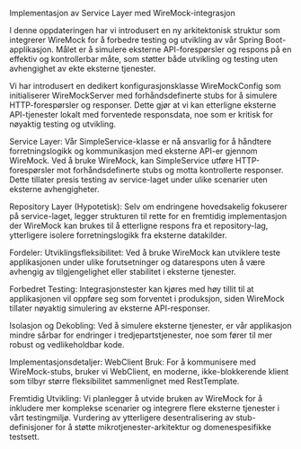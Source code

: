 Implementasjon av Service Layer med WireMock-integrasjon

I denne oppdateringen har vi introdusert en ny arkitektonisk struktur som integrerer WireMock for å forbedre testing og utvikling av vår Spring Boot-applikasjon. Målet er å simulere eksterne API-forespørsler og respons på en effektiv og kontrollerbar måte, som støtter både utvikling og testing uten avhengighet av ekte eksterne tjenester.

Vi har introdusert en dedikert konfigurasjonsklasse WireMockConfig som initialiserer WireMockServer med forhåndsdefinerte stubs for å simulere HTTP-forespørsler og responser. Dette gjør at vi kan etterligne eksterne API-tjenester lokalt med forventede responsdata, noe som er kritisk for nøyaktig testing og utvikling.

Service Layer: Vår SimpleService-klasse er nå ansvarlig for å håndtere forretningslogikk og kommunikasjon med eksterne API-er gjennom WireMock. Ved å bruke WireMock, kan SimpleService utføre HTTP-forespørsler mot forhåndsdefinerte stubs og motta kontrollerte responser. Dette tillater presis testing av service-laget under ulike scenarier uten eksterne avhengigheter.

Repository Layer (Hypotetisk): Selv om endringene hovedsakelig fokuserer på service-laget, legger strukturen til rette for en fremtidig implementasjon der WireMock kan brukes til å etterligne respons fra et repository-lag, ytterligere isolere forretningslogikk fra eksterne datakilder.

Fordeler:
Utviklingsfleksibilitet: Ved å bruke WireMock kan utviklere teste applikasjonen under ulike forutsetninger og datarespons uten å være avhengig av tilgjengelighet eller stabilitet i eksterne tjenester.

Forbedret Testing: Integrasjonstester kan kjøres med høy tillit til at applikasjonen vil oppføre seg som forventet i produksjon, siden WireMock tillater nøyaktig simulering av eksterne API-responser.

Isolasjon og Dekobling: Ved å simulere eksterne tjenester, er vår applikasjon mindre sårbar for endringer i tredjepartstjenester, noe som fører til mer robust og vedlikeholdbar kode.

Implementasjonsdetaljer:
WebClient Bruk: For å kommunisere med WireMock-stubs, bruker vi WebClient, en moderne, ikke-blokkerende klient som tilbyr større fleksibilitet sammenlignet med RestTemplate.

Fremtidig Utvikling:
Vi planlegger å utvide bruken av WireMock for å inkludere mer komplekse scenarier og integrere flere eksterne tjenester i vårt testingmiljø.
Vurdering av ytterligere desentralisering av stub-definisjoner for å støtte mikrotjenester-arkitektur og domenespesifikke testsett.
